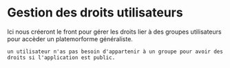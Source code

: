 # Gestion des droits utilisateurs

Ici nous créeront le front pour gérer les droits lier à des groupes utilisateurs pour accèder un platemorforme généraliste.

```
un utilisateur n'as pas besoin d'appartenir à un groupe pour avoir des droits si l'application est public.
```